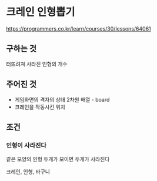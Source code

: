 # 크레인 인형뽑기
https://programmers.co.kr/learn/courses/30/lessons/64061
## 구하는 것
터뜨려져 사라진 인형의 개수
## 주어진 것
- 게임화면의 격자의 상태 2차원 배열 - board
- 크레인을 작동시킨 위치
## 조건
### 인형이 사라진다
같은 모양의 인형 두개가 모이면 두개가 사라진다 

크레인, 인형, 바구니